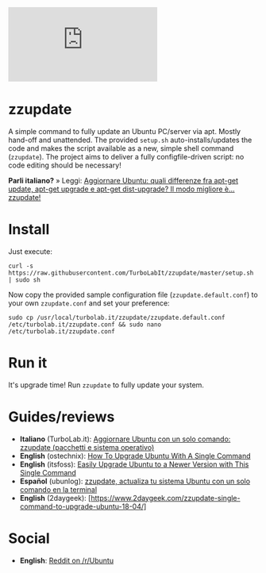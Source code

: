 ![logo](https://turbolab.it/immagini/max/aggiornare-ubuntu-quali-differenze-apt-get-update-apt-get-upgrade-apt-get-dist-upgrade-modo-migliore-...-zzupdate-zzupdate-spotlight-9463.img)

# zzupdate
A simple command to fully update an Ubuntu PC/server via apt. Mostly hand-off and unattended. The provided `setup.sh` auto-installs/updates the code and makes the script available as a new, simple shell command (`zzupdate`). The project aims to deliver a fully configfile-driven script: no code editing should be necessary!

**Parli italiano?** » Leggi: [Aggiornare Ubuntu: quali differenze fra apt-get update, apt-get upgrade e apt-get dist-upgrade? Il modo migliore è... zzupdate!](https://turbolab.it/199)

# Install
Just execute:

`curl -s https://raw.githubusercontent.com/TurboLabIt/zzupdate/master/setup.sh | sudo sh`

Now copy the provided sample configuration file (`zzupdate.default.conf`) to your own `zzupdate.conf` and set your preference:

`sudo cp /usr/local/turbolab.it/zzupdate/zzupdate.default.conf /etc/turbolab.it/zzupdate.conf && sudo nano /etc/turbolab.it/zzupdate.conf`

# Run it
It's upgrade time! Run `zzupdate` to fully update your system.

# Guides/reviews

* **Italiano** (TurboLab.it): [Aggiornare Ubuntu con un solo comando: zzupdate (pacchetti e sistema operativo)](https://turbolab.it/199)
* **English** (ostechnix): [How To Upgrade Ubuntu With A Single Command](https://www.ostechnix.com/upgrade-ubuntu-single-command/)
* **English** (itsfoss): [Easily Upgrade Ubuntu to a Newer Version with This Single Command](https://itsfoss.com/zzupdate-upgrade-ubuntu)
* **Español** (ubunlog): [zzupdate, actualiza tu sistema Ubuntu con un solo comando en la terminal](https://ubunlog.com/zzupdate-actualiza-comando-terminal/)
* **English** (2daygeek): [https://www.2daygeek.com/zzupdate-single-command-to-upgrade-ubuntu-18-04/]

# Social

* **English**: [Reddit on /r/Ubuntu](https://www.reddit.com/r/Ubuntu/comments/6zn8fz/zzupdate_lets_you_to_upgrade_your_ubuntu/)
